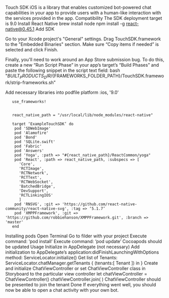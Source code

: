 Touch SDK iOS is a library that enables customized bot-powered chat capabilities in your app to provide users with a human-like interaction with the services provided in the app.
Compatibility
The SDK deployment target is 9.0
Install React Native
   brew install node
   npm install -g react-native@0.45.1
Add SDK

Go to your Xcode project's "General" settings. Drag TouchSDK.framework to the "Embedded Binaries" section. Make sure “Copy items if needed” is selected and click Finish.



Finally, you'll need to work around an App Store submission bug. To do this, create a new “Run Script Phase” in your app’s target’s “Build Phases” and paste the following snippet in the script text field:
      bash "${BUILT_PRODUCTS_DIR}/${FRAMEWORKS_FOLDER_PATH}/TouchSDK.framework/strip-frameworks.sh"



Add necessary libraries into podfile
       platform :ios, '9.0'

       use_frameworks!


       react_native_path = "/usr/local/lib/node_modules/react-native"

       target ‘ExampleTouchSDK’ do
        pod 'SDWebImage'
        pod 'Alamofire'
        pod 'Bond'
        pod 'SQLite.swift'
        pod 'Fabric'
        pod 'Answers'
        pod 'Yoga', :path => "#{react_native_path}/ReactCommon/yoga"
        pod 'React', :path => react_native_path, :subspecs => [
          'Core',
          'RCTImage',
          'RCTNetwork',
          'RCTText',
          'RCTWebSocket',
          'BatchedBridge',
          'DevSupport',
          'RCTLinkingIOS'
          ]
        pod 'RNSVG', :git => 'https://github.com/react-native-community/react-native-svg', :tag => ‘5.1.7’
        pod 'XMPPFramework', :git => 'https://github.com/robbiehanson/XMPPFramework.git', :branch => 'master'
       end



Installing pods
Open Terminal
Go to filder with your project
Execute command: ‘pod install’
Execute command: ‘pod update’
Cocoapods should be updated
Usage
Initialize in AppDelegate (not necessary)
Add initialization to AppDelegate’s application:didFinishLaunchingWithOptions method:
ServiceLocator.initialize()
Get list of Tenants:
ServiceLocator.chatManager.getTenants { (tenants:[ Tenant ]) in }
Create and initialize ChatViewController or set ChatViewController class in Storyboard to the particular view controller
let chatViewController = ChatViewController()
chatViewController.join( <Tenant>)
ChatViewController should be presented to join the tenant
Done
If everything went well, you should now be able to open a chat activity with your own bot.
